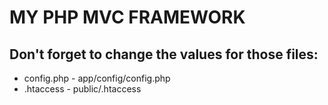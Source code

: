 <h1> MY PHP MVC FRAMEWORK </h1>

<h2> Don't forget to change the values for those files:</h2>
<ul>
    <li>config.php - app/config/config.php</li>
    <li>.htaccess - public/.htaccess</li>
</ul>
